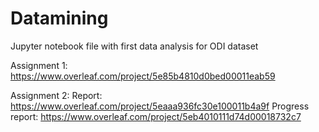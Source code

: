 # Datamining

Jupyter notebook file with first data analysis for ODI dataset

Assignment 1: 
https://www.overleaf.com/project/5e85b4810d0bed00011eab59

Assignment 2: 
Report: https://www.overleaf.com/project/5eaaa936fc30e100011b4a9f
Progress report: https://www.overleaf.com/project/5eb4010111d74d00018732c7